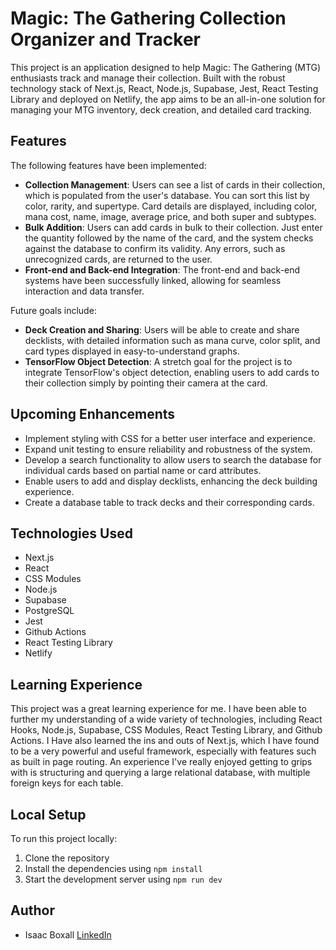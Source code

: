# Magic: The Gathering Collection Organizer and Tracker

This project is an application designed to help Magic: The Gathering (MTG) enthusiasts track and manage their collection. Built with the robust technology stack of Next.js, React, Node.js, Supabase, Jest, React Testing Library and deployed on Netlify, the app aims to be an all-in-one solution for managing your MTG inventory, deck creation, and detailed card tracking. 

## Features

The following features have been implemented:

- **Collection Management**: Users can see a list of cards in their collection, which is populated from the user's database. You can sort this list by color, rarity, and supertype. Card details are displayed, including color, mana cost, name, image, average price, and both super and subtypes.
- **Bulk Addition**: Users can add cards in bulk to their collection. Just enter the quantity followed by the name of the card, and the system checks against the database to confirm its validity. Any errors, such as unrecognized cards, are returned to the user.
- **Front-end and Back-end Integration**: The front-end and back-end systems have been successfully linked, allowing for seamless interaction and data transfer.

Future goals include:

- **Deck Creation and Sharing**: Users will be able to create and share decklists, with detailed information such as mana curve, color split, and card types displayed in easy-to-understand graphs.
- **TensorFlow Object Detection**: A stretch goal for the project is to integrate TensorFlow's object detection, enabling users to add cards to their collection simply by pointing their camera at the card.

## Upcoming Enhancements

- Implement styling with CSS for a better user interface and experience.
- Expand unit testing to ensure reliability and robustness of the system.
- Develop a search functionality to allow users to search the database for individual cards based on partial name or card attributes.
- Enable users to add and display decklists, enhancing the deck building experience.
- Create a database table to track decks and their corresponding cards.

## Technologies Used

- Next.js
- React
- CSS Modules
- Node.js
- Supabase
- PostgreSQL
- Jest
- Github Actions
- React Testing Library
- Netlify

## Learning Experience

This project was a great learning experience for me. I have been able to further my understanding of a wide variety of technologies, including React Hooks, Node.js, Supabase, CSS Modules, React Testing Library, and Github Actions. I Have also learned the ins and outs of Next.js, which I have found to be a very powerful and useful framework, especially with features such as built in page routing. An experience I've really enjoyed getting to grips with is structuring and querying a large relational database, with multiple foreign keys for each table.

## Local Setup

To run this project locally:

1. Clone the repository
2. Install the dependencies using `npm install`
3. Start the development server using `npm run dev`
## Author

- Isaac Boxall [LinkedIn](https://www.linkedin.com/in/isaac-boxall-310788138/)

